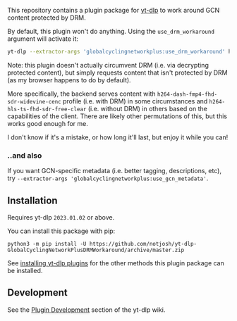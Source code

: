 This repository contains a plugin package for [yt-dlp](https://github.com/yt-dlp/yt-dlp#readme) to work around GCN content protected by DRM.

By default, this plugin won't do anything. Using the `use_drm_workaround` argument will activate it:

```sh
yt-dlp --extractor-args 'globalcyclingnetworkplus:use_drm_workaround' https://plus.globalcyclingnetwork.com/watch/...
```

Note: this plugin doesn't actually circumvent DRM (i.e. via decrypting protected content), but simply requests content that isn't protected by DRM (as my browser happens to do by default).

More specifically, the backend serves content with `h264-dash-fmp4-fhd-sdr-widevine-cenc` profile (i.e. with DRM) in some circumstances and `h264-hls-ts-fhd-sdr-free-clear` (i.e. without DRM) in others based on the capabilities of the client. There are likely other permutations of this, but this works good enough for me.

I don't know if it's a mistake, or how long it'll last, but enjoy it while you can!

### ..and also

If you want GCN-specific metadata (i.e. better tagging, descriptions, etc), try `--extractor-args 'globalcyclingnetworkplus:use_gcn_metadata'`.

## Installation

Requires yt-dlp `2023.01.02` or above.

You can install this package with pip:

```
python3 -m pip install -U https://github.com/notjosh/yt-dlp-GlobalCyclingNetworkPlusDRMWorkaround/archive/master.zip
```

See [installing yt-dlp plugins](https://github.com/yt-dlp/yt-dlp#installing-plugins) for the other methods this plugin package can be installed.

## Development

See the [Plugin Development](https://github.com/yt-dlp/yt-dlp/wiki/Plugin-Development) section of the yt-dlp wiki.
